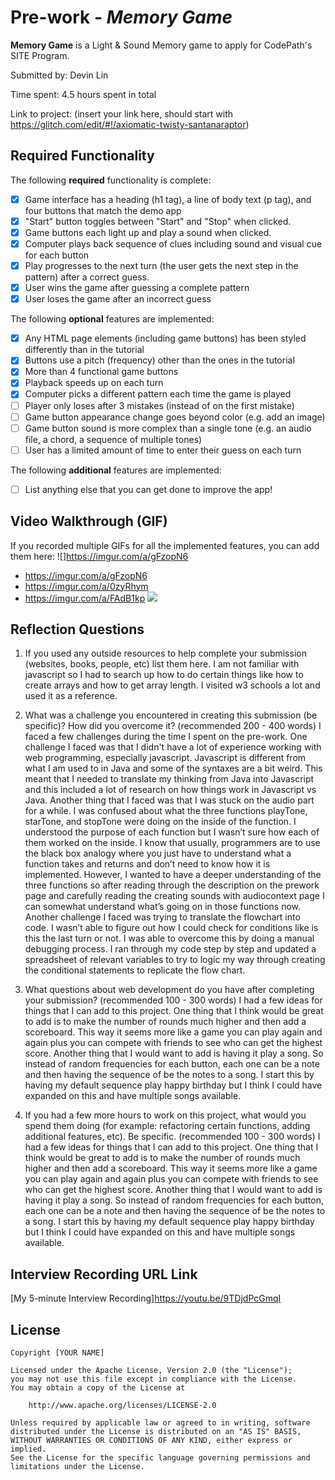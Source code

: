 # Pre-work - *Memory Game*

**Memory Game** is a Light & Sound Memory game to apply for CodePath's SITE Program. 

Submitted by: Devin Lin

Time spent: 4.5 hours spent in total

Link to project: (insert your link here, should start with https://glitch.com/edit/#!/axiomatic-twisty-santanaraptor)

## Required Functionality

The following **required** functionality is complete:

* [x] Game interface has a heading (h1 tag), a line of body text (p tag), and four buttons that match the demo app
* [x] "Start" button toggles between "Start" and "Stop" when clicked. 
* [x] Game buttons each light up and play a sound when clicked. 
* [x] Computer plays back sequence of clues including sound and visual cue for each button
* [x] Play progresses to the next turn (the user gets the next step in the pattern) after a correct guess. 
* [x] User wins the game after guessing a complete pattern
* [x] User loses the game after an incorrect guess

The following **optional** features are implemented:

* [x] Any HTML page elements (including game buttons) has been styled differently than in the tutorial
* [x] Buttons use a pitch (frequency) other than the ones in the tutorial
* [x] More than 4 functional game buttons
* [x] Playback speeds up on each turn
* [x] Computer picks a different pattern each time the game is played
* [ ] Player only loses after 3 mistakes (instead of on the first mistake)
* [ ] Game button appearance change goes beyond color (e.g. add an image)
* [ ] Game button sound is more complex than a single tone (e.g. an audio file, a chord, a sequence of multiple tones)
* [ ] User has a limited amount of time to enter their guess on each turn

The following **additional** features are implemented:

- [ ] List anything else that you can get done to improve the app!

## Video Walkthrough (GIF)

If you recorded multiple GIFs for all the implemented features, you can add them here:
![]https://imgur.com/a/gFzopN6
* https://imgur.com/a/gFzopN6
* https://imgur.com/a/0zyRhym
* https://imgur.com/a/FAdB1kp
![](gif4-link-here)

## Reflection Questions
1. If you used any outside resources to help complete your submission (websites, books, people, etc) list them here. 
I am not familiar with javascript so I had to search up how to do certain things like how to create arrays and how to get array length. I visited w3 schools a lot and used it as a reference.

2. What was a challenge you encountered in creating this submission (be specific)? How did you overcome it? (recommended 200 - 400 words) 
I faced a few challenges during the time I spent on the pre-work. One challenge I faced was that I didn't have a lot of experience working with web programming, especially javascript. Javascript is different from what I am used to in Java and some of the syntaxes are a bit weird. This meant that I needed to translate my thinking from Java into Javascript and this included a lot of research on how things work in Javascript vs Java. Another thing that I faced was that I was stuck on the audio part for a while. I was confused about what the three functions playTone, starTone, and stopTone were doing on the inside of the function. I understood the purpose of each function but I wasn’t sure how each of them worked on the inside. I know that usually, programmers are to use the black box analogy where you just have to understand what a function takes and returns and don’t need to know how it is implemented. However, I wanted to have a deeper understanding of the three functions so after reading through the description on the prework page and carefully reading the creating sounds with audiocontext page I can somewhat understand what’s going on in those functions now. Another challenge I faced was trying to translate the flowchart into code. I wasn’t able to figure out how I could check for conditions like is this the last turn or not. I was able to overcome this by doing a manual debugging process. I ran through my code step by step and updated a spreadsheet of relevant variables to try to logic my way through creating the conditional statements to replicate the flow chart. 


3. What questions about web development do you have after completing your submission? (recommended 100 - 300 words) 
I had a few ideas for things that I can add to this project. One thing that I think would be great to add is to make the number of rounds much higher and then add a scoreboard. This way it seems more like a game you can play again and again plus you can compete with friends to see who can get the highest score. Another thing that I would want to add is having it play a song. So instead of random frequencies for each button, each one can be a note and then having the sequence of be the notes to a song. I start this by having my default sequence play happy birthday but I think I could have expanded on this and have multiple songs available. 


4. If you had a few more hours to work on this project, what would you spend them doing (for example: refactoring certain functions, adding additional features, etc). Be specific. (recommended 100 - 300 words) 
I had a few ideas for things that I can add to this project. One thing that I think would be great to add is to make the number of rounds much higher and then add a scoreboard. This way it seems more like a game you can play again and again plus you can compete with friends to see who can get the highest score. Another thing that I would want to add is having it play a song. So instead of random frequencies for each button, each one can be a note and then having the sequence of be the notes to a song. I start this by having my default sequence play happy birthday but I think I could have expanded on this and have multiple songs available. 



## Interview Recording URL Link

[My 5-minute Interview Recording]https://youtu.be/9TDjdPcGmqI


## License

    Copyright [YOUR NAME]

    Licensed under the Apache License, Version 2.0 (the "License");
    you may not use this file except in compliance with the License.
    You may obtain a copy of the License at

        http://www.apache.org/licenses/LICENSE-2.0

    Unless required by applicable law or agreed to in writing, software
    distributed under the License is distributed on an "AS IS" BASIS,
    WITHOUT WARRANTIES OR CONDITIONS OF ANY KIND, either express or implied.
    See the License for the specific language governing permissions and
    limitations under the License.
